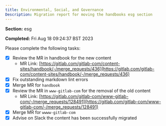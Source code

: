 ```yaml
---
title: Environmental, Social, and Governance
Description: Migration report for moving the handbooks esg section
---
```


**Section:** esg

**Completed:** Fri Aug 18 09:24:37 BST 2023

Please complete the following tasks:

- [x] Review the MR in handbook for the new content
  - MR Link: [https://gitlab.com/gitlab-com/content-sites/handbook/-/merge_requests/436](https://gitlab.com/gitlab-com/content-sites/handbook/-/merge_requests/436)
- [x] Fix outstanding markdown lint errors
- [x] Merge MR for `handbook`
- [x] Review the MR in `www-gitlab-com` for the removal of the old content
  - MR Link: [https://gitlab.com/gitlab-com/www-gitlab-com/-/merge_requests/128491](https://gitlab.com/gitlab-com/www-gitlab-com/-/merge_requests/128491)
- [x] Merge MR for `wwww-gitlab-com`
- [x] Advise on Slack the content has been successfully migrated
